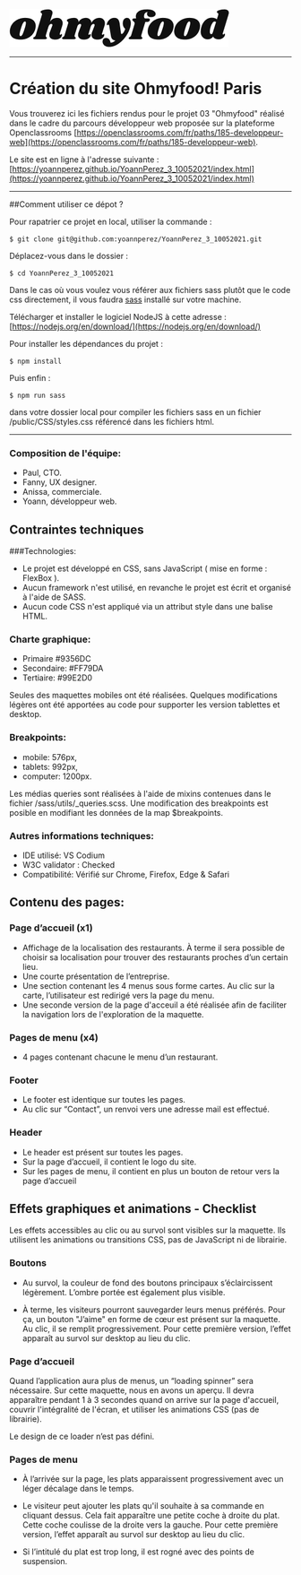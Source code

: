 ![](public/Images/ohmyfood.png)
***
# Création du site Ohmyfood! Paris

Vous trouverez ici les fichiers rendus pour le projet 03 "Ohmyfood" réalisé dans le cadre du parcours développeur web proposée sur la plateforme Openclassrooms [https://openclassrooms.com/fr/paths/185-developpeur-web](https://openclassrooms.com/fr/paths/185-developpeur-web).

Le site est en ligne à l'adresse suivante :
[https://yoannperez.github.io/YoannPerez_3_10052021/index.html](https://yoannperez.github.io/YoannPerez_3_10052021/index.html)

***
##Comment utiliser ce dépot ?

Pour rapatrier ce projet en local, utiliser la commande :

```
$ git clone git@github.com:yoannperez/YoannPerez_3_10052021.git
```
Déplacez-vous dans le dossier :


```
$ cd YoannPerez_3_10052021
```

Dans le cas où vous voulez vous référer aux fichiers sass plutôt que le code css directement, il vous faudra [sass](https://sass-lang.com/) installé sur votre machine. 

Télécharger et installer le logiciel NodeJS à cette adresse :
[https://nodejs.org/en/download/](https://nodejs.org/en/download/)

Pour installer les dépendances du projet :

```
$ npm install
```



Puis enfin :

```
$ npm run sass
```
 
dans votre dossier local pour compiler les fichiers sass en un fichier /public/CSS/styles.css référencé dans les fichiers html.


***
### Composition de l'équipe:
* Paul, CTO.
* Fanny, UX designer.
* Anissa, commerciale.
* Yoann, développeur web.

## Contraintes techniques
###Technologies:
* Le projet est développé en CSS, sans JavaScript ( mise en forme : FlexBox ).
* Aucun framework n'est utilisé, en revanche le projet est écrit et organisé à l'aide de SASS. 
* Aucun code CSS n'est appliqué via un attribut style dans une balise HTML.

### Charte graphique:
* Primaire #9356DC
* Secondaire: #FF79DA
* Tertiaire: #99E2D0

Seules des maquettes mobiles ont été réalisées. Quelques modifications légères ont été apportées au code pour supporter les version tablettes et desktop.

### 	Breakpoints:
* mobile: 576px,
* tablets: 992px,
* computer: 1200px.

Les médias queries sont réalisées à l'aide de mixins contenues dans le fichier /sass/utils/_queries.scss. Une modification des breakpoints est posible en modifiant les données de la map $breakpoints.

### 	Autres informations techniques:
* IDE utilisé: VS Codium
* W3C validator : Checked
* Compatibilité: Vérifié sur Chrome, Firefox, Edge & Safari

## Contenu des pages:
### Page d’accueil (x1)
* Affichage de la localisation des restaurants. À terme il sera possible de choisir sa localisation pour trouver des restaurants proches d’un certain lieu.
* Une courte présentation de l’entreprise.
* Une section contenant les 4 menus sous forme cartes. Au clic sur la carte, l’utilisateur est redirigé vers la page du menu.
* Une seconde version de la page d'acceuil a été réalisée afin de faciliter la navigation lors de l'exploration de la maquette.
### Pages de menu (x4)
* 4 pages contenant chacune le menu d’un restaurant.

### Footer
* Le footer est identique sur toutes les pages.
* Au clic sur “Contact”, un renvoi vers une adresse mail est effectué.

### Header
* Le header est présent sur toutes les pages.
* Sur la page d’accueil, il contient le logo du site.
* Sur les pages de menu, il contient en plus un bouton de retour vers la page d’accueil

## Effets graphiques et animations - Checklist
Les effets accessibles au clic ou au survol sont visibles sur la maquette. Ils utilisent les animations ou transitions CSS, pas de JavaScript ni de librairie.

### Boutons
* Au survol, la couleur de fond des boutons principaux s’éclaircissent légèrement. L’ombre portée est également plus visible.


* À terme, les visiteurs pourront sauvegarder leurs menus préférés. Pour ça, un bouton "J’aime" en forme de cœur est présent sur la maquette. Au clic, il se remplit progressivement. Pour cette première version, l’effet apparaît au survol sur desktop au lieu du clic.

### Page d’accueil
Quand l’application aura plus de menus, un “loading spinner” sera nécessaire. Sur cette maquette, nous en avons un aperçu. Il devra apparaître pendant 1 à 3 secondes quand on arrive sur la page d'accueil, couvrir l'intégralité de l'écran, et utiliser les animations CSS (pas de librairie). 

Le design de ce loader n’est pas défini.

### Pages de menu


* À l’arrivée sur la page, les plats apparaissent progressivement avec un léger décalage dans le temps.


* Le visiteur peut ajouter les plats qu'il souhaite à sa commande en cliquant dessus. Cela fait apparaître une petite coche à droite du plat. Cette coche coulisse de la droite vers la gauche. Pour cette première version, l’effet apparaît au survol sur desktop au lieu du clic. 

* Si l’intitulé du plat est trop long, il est rogné avec des points de suspension.
